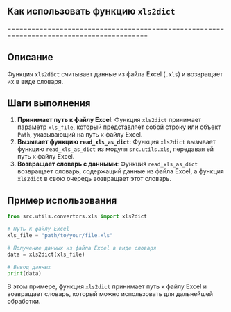 ## Как использовать функцию `xls2dict`
=========================================================================================

Описание
-------------------------
Функция `xls2dict` считывает данные из файла Excel (`.xls`) и возвращает их в виде словаря. 

Шаги выполнения
-------------------------
1. **Принимает путь к файлу Excel**: Функция `xls2dict` принимает параметр `xls_file`, который представляет собой строку или объект `Path`, указывающий на путь к файлу Excel.
2. **Вызывает функцию `read_xls_as_dict`**: Функция `xls2dict` вызывает функцию `read_xls_as_dict` из модуля `src.utils.xls`, передавая ей путь к файлу Excel.
3. **Возвращает словарь с данными**: Функция `read_xls_as_dict` возвращает словарь, содержащий данные из файла Excel, а функция `xls2dict` в свою очередь возвращает этот словарь.

Пример использования
-------------------------

```python
from src.utils.convertors.xls import xls2dict

# Путь к файлу Excel
xls_file = "path/to/your/file.xls"

# Получение данных из файла Excel в виде словаря
data = xls2dict(xls_file)

# Вывод данных
print(data)
```

В этом примере, функция `xls2dict` принимает путь к файлу Excel и возвращает словарь, который можно использовать для дальнейшей обработки.
